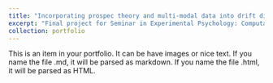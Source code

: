 ```yaml
---
title: "Incorporating prospec theory and multi-modal data into drift diffusion model to explain reaction time of risky choice"
excerpt: "Final project for Seminar in Experimental Psychology: Computational Modeling, 2020 spring, SNU<br/><br/><img src='/images/HBA_modeling.png' align='middle' width='700' height='500'>"
collection: portfolio
---
```


This is an item in your portfolio. It can be have images or nice text. If you name the file .md, it will be parsed as markdown. If you name the file .html, it will be parsed as HTML. 
